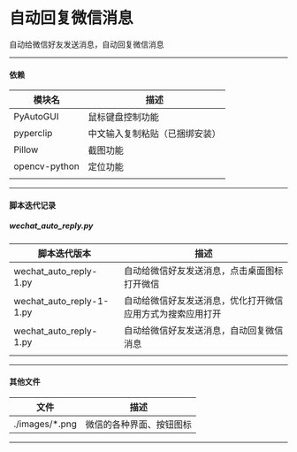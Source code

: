 # 自动回复微信消息
自动给微信好友发送消息，自动回复微信消息


---


#### 依赖

|模块名|描述|
|---|---|
|PyAutoGUI|鼠标键盘控制功能|
|pyperclip|中文输入复制粘贴（已捆绑安装）|
|Pillow|截图功能|
|opencv-python|定位功能|
|||


---


#### 脚本迭代记录

##### wechat_auto_reply.py

|脚本迭代版本|描述|
|---|---|
|wechat_auto_reply-1.py|自动给微信好友发送消息，点击桌面图标打开微信|
|wechat_auto_reply-1-1.py|自动给微信好友发送消息，优化打开微信应用方式为搜索应用打开|
|wechat_auto_reply-1.py|自动给微信好友发送消息，自动回复微信消息|
|||


---


#### 其他文件

|文件|描述|
|---|---|
|./images/*.png|微信的各种界面、按钮图标|


---

